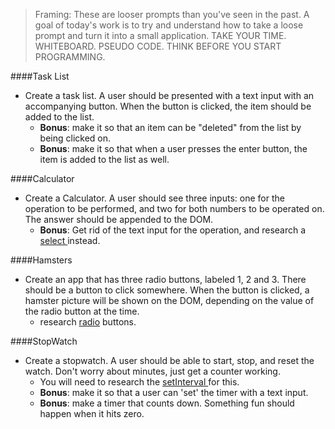 > Framing: These are looser prompts than you've seen in the past. A goal of today's work is to try and understand how to take a loose prompt and turn it into a small application. TAKE YOUR TIME. WHITEBOARD. PSEUDO CODE. THINK BEFORE YOU START PROGRAMMING.



####Task List

- Create a task list. A user should be presented with a text input with an accompanying button. When the button is clicked,
the item should be added to the list.
  - **Bonus**: make it so that an item can be "deleted" from the list by being clicked on.
  - **Bonus**: make it so that when a user presses the enter button, the item is added to the list as well.




####Calculator

- Create a Calculator. A user should see three inputs: one for the operation to be performed, and two for both numbers to be operated on. The answer should be appended to the DOM.
  - **Bonus**: Get rid of the text input for the operation, and research a <a href="https://developer.mozilla.org/en-US/docs/Web/HTML/Element/select"> select </a> instead.



####Hamsters

  - Create an app that has three radio buttons, labeled 1, 2 and 3. There should be a button to click somewhere. When the button is clicked, a hamster picture will be shown on the DOM, depending on the value of the radio button at the time.
    - research <a href="https://developer.mozilla.org/en-US/docs/Mozilla/Tech/XUL/radio">radio</a> buttons.


####StopWatch

- Create a stopwatch. A user should be able to start, stop, and reset the watch. Don't worry about minutes, just get a counter working.
  - You will need to research the <a href="https://developer.mozilla.org/en-US/docs/Web/API/WindowTimers/setInterval"> setInterval </a> for this.
  - **Bonus**: make it so that a user can 'set' the timer with a text input.
  - **Bonus**: make a timer that counts down. Something fun should happen when it hits zero.
